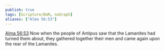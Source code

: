 ```yaml
---
publish: true
tags: [Scripture/BoM, noGraph]
aliases: ["Alma 56:53"]
---
```

[Alma 56:53](https://churchofjesuschrist.org/study/scriptures/bofm/alma/56?lang=eng&id=p53#p53) Now when the people of Antipus saw that the Lamanites had turned them about, they gathered together their men and came again upon the rear of the Lamanites.
